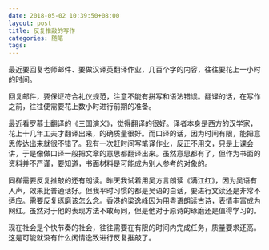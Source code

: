 ```yaml
---
date: 2018-05-02 10:39:50+08:00
layout: post
title: 反复推敲的写作
categories: 随笔
tags: 
---
```


最近要回复老师邮件、要做汉译英翻译作业，几百个字的内容，往往要花上一小时的时间。

回复邮件，要保证符合礼仪规范，注意不能有拼写和语法错误。翻译的话，在写作之前，往往便需要花上数小时进行前期的准备。

最近看罗慕士翻译的《三国演义》，觉得翻译的很好。译者本身是西方的汉学家，花上十几年工夫才翻译出来，的确质量很好。而口译的话，因为时间有限，能把意思传达出来就很不错了。我有一次赶时间写笔译作业，反正不用交，只是上课会讲，于是像做口译一般把文章的意思都翻译出来。虽然意思都有了，但作为书面的资料并不严谨，要知道，书面材料是可能成为别人参考的对象的。

同样需要反复推敲的还有朗读。昨天我试着用吴方言朗读《满江红》，因为吴语有入声，效果比普通话好。但我平时习惯的都是吴语的白话，要进行文读还是非常不适应。需要反复琢磨该怎么念。香港的梁逸峰因为用粤语朗读古诗，表情丰富成为网红。虽然对于他的表现方法不敢苟同，但是他对于原诗的琢磨还是值得学习的。

现在社会是个快节奏的社会，往往需要在有限的时间内完成任务，质量要求还高。这是可能就没有什么闲情逸致进行反复推敲了。

